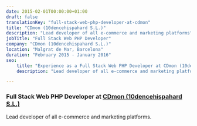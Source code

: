 ```yaml
---
date: 2015-02-01T00:00:00+01:00
draft: false
translationKey: "full-stack-web-php-developer-at-cdmon"
title: "CDmon (10dencehispahard S.L.)"
description: "Lead developer of all e-commerce and marketing platforms"
jobTitle: "Full Stack Web PHP Developer"
company: "CDmon (10dencehispahard S.L.)"
location: "Malgrat de Mar, Barcelona"
duration: "February 2015 - January 2016"
seo:
    title: "Experience as a Full Stack Web PHP Developer at CDmon (10dencehispahard S.L.)"
    description: "Lead developer of all e-commerce and marketing platforms"

---
```

### Full Stack Web PHP Developer at [CDmon (10dencehispahard S.L.)](https://www.cdmon.com)

Lead developer of all e-commerce and marketing platforms.
